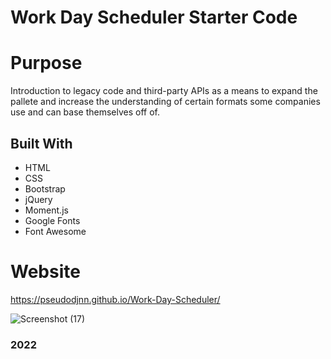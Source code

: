 # Work Day Scheduler Starter Code

# Purpose

Introduction to legacy code and third-party APIs as a means to expand the pallete and increase the understanding of certain formats some companies use and can base themselves off of.

## Built With

- HTML
- CSS
- Bootstrap
- jQuery
- Moment.js
- Google Fonts
- Font Awesome

# Website

https://pseudodjnn.github.io/Work-Day-Scheduler/

![Screenshot (17)](https://user-images.githubusercontent.com/105378214/184509709-6871a22c-2b77-4781-8d86-cfb8ee7b0e53.png)


### 2022
